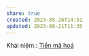 ```yaml
---
share: true
created: 2023-05-26T14:51
updated: 2025-08-21T11:35
---
```

Khái niệm:: [Tiền mã hoá](../../../../%CE%9E%20Kh%C3%A1i%20ni%E1%BB%87m/Ti%E1%BB%81n%20m%C3%A3%20ho%C3%A1.md)
